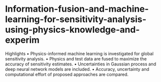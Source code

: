 # Information-fusion-and-machine-learning-for-sensitivity-analysis-using-physics-knowledge-and-experim
Highlights • Physics-informed machine learning is investigated for global sensitivity analysis.  • Physics and test data are fused to maximize the accuracy of sensitivity estimates.  • Uncertainties in Gaussian process and deep neural network models are included.  • Accuracy, uncertainty and computational effort of proposed approaches are compared.
